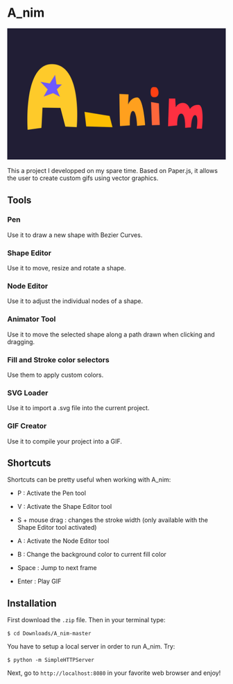 
# A_nim

<img src="A_nim.gif">


This a project I developped on my spare time. Based on Paper.js, it allows the user to create custom gifs using vector graphics.

## Tools

### Pen  

Use it to draw a new shape with Bezier Curves.

### Shape Editor 

Use it to move, resize and rotate a shape.

### Node Editor

Use it to adjust the individual nodes of a shape. 

### Animator Tool

Use it to move the selected shape along a path drawn when clicking and dragging.

### Fill and Stroke color selectors 

Use them to apply custom colors.

### SVG Loader

Use it to import a .svg file into the current project.

### GIF Creator

Use it to compile your project into a GIF.


## Shortcuts

Shortcuts can be pretty useful when working with A_nim:

- P : Activate the Pen tool
- V : Activate the Shape Editor tool
- S + mouse drag : changes the stroke width (only available with the Shape Editor tool activated)
- A : Activate the Node Editor tool
- B : Change the background color to current fill color

- Space : Jump to next frame
- Enter : Play GIF



## Installation

First download the `.zip` file. Then in your terminal type:

```shell
$ cd Downloads/A_nim-master
```

You have to setup a local server in order to run A_nim. Try:
```shell
$ python -m SimpleHTTPServer
```


Next, go to `http://localhost:8080` in your favorite web browser and enjoy!
